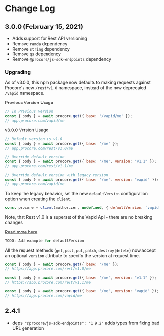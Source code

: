 # Change Log

## 3.0.0 (February 15, 2021)

* Adds support for Rest API versioning
* Remove `ramda` dependency
* Remove `string` dependency
* Remove `qs` dependency
* Remove `@procore/js-sdk-endpoints` dependency

### Upgrading

As of v3.0.0, this npm package now defaults to making requests against Procore's new
`/rest/v1.0` namespace, instead of the now deprecated `/vapid` namespace.

Previous Version Usage

```javascript
// In Previous Version
const { body } = await procore.get({ base: '/vapid/me' });
// app.procore.com/vapid/me
```

v3.0.0 Version Usage

```javascript
// Default version is v1.0
const { body } = await procore.get({ base: '/me' });
// app.procore.com/rest/v1.0/me

// Override default version
const { body } = await procore.get({ base: '/me', version: "v1.1" });
// app.procore.com/rest/v1.1/me

// Override default version with legacy version
const { body } = await procore.get({ base: '/me', version: "vapid" });
// app.procore.com/vapid/me
```

To keep the legacy behavior, set the new `defaultVersion` configuration option when
creating the `client`.

```javascript
const procore = client(authorizer, undefined, { defaultVersion: 'vapid' });
```

Note, that Rest v1.0 is a superset of the Vapid Api - there are no breaking
changes.

[Read more here](https://developers.procore.com/documentation/vapid-deprecation)

```javascript
TODO: Add example for defaultVersion
```

All the request methods (`get`, `post`, `put`, `patch`, `destroy|delete`) now
accept an optional `version` attribute to specify the version at request time.

```javascript
const { body } = await procore.get({ base: '/me' });
// https://app.procore.com/rest/v1.0/me

const { body } = await procore.get({ base: '/me', version: "v1.1" });
// https://app.procore.com/rest/v1.1/me

const { body } = await procore.get({ base: '/me', version: "vapid" });
// https://app.procore.com/vapid/me
```

## 2.4.1
- deps: `"@procore/js-sdk-endpoints": "1.9.2"` adds types from fixing bad URL generation
